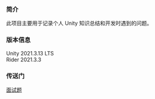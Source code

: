 ### 简介
此项目主要用于记录个人 Unity 知识总结和开发时遇到的问题。

### 版本信息
Unity 2021.3.13 LTS <br>
Rider 2021.3.3 <br>

### 传送门
[面试题](https://github.com/wuboluo/Unity-UpUp/tree/master/Assets/_YANG)
